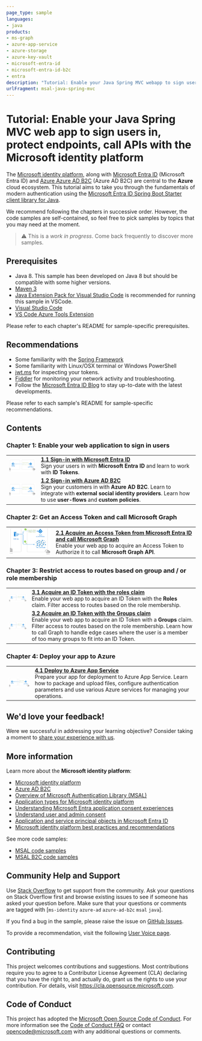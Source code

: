 ```yaml
---
page_type: sample
languages:
- java
products:
- ms-graph
- azure-app-service
- azure-storage
- azure-key-vault
- microsoft-entra-id
- microsoft-entra-id-b2c
- entra
description: "Tutorial: Enable your Java Spring MVC webapp to sign users in, protect endpoints, call APIs with the Microsoft identity platform"
urlFragment: msal-java-spring-mvc
---
```


# Tutorial: Enable your Java Spring MVC web app to sign users in, protect endpoints, call APIs with the Microsoft identity platform

The [Microsoft identity platform](https://docs.microsoft.com/azure/active-directory/develop/v2-overview), along with [Microsoft Entra ID](https://docs.microsoft.com/azure/active-directory/fundamentals/active-directory-whatis) (Microsoft Entra ID) and [Azure Azure AD B2C](https://docs.microsoft.com/azure/active-directory-b2c/overview) (Azure AD B2C) are central to the **Azure** cloud ecosystem. This tutorial aims to take you through the fundamentals of modern authentication using the [Microsoft Entra ID Spring Boot Starter client library for Java](https://github.com/Azure/azure-sdk-for-java/tree/master/sdk/spring/azure-spring-boot-starter-active-directory).

We recommend following the chapters in successive order. However, the code samples are self-contained, so feel free to pick samples by topics that you may need at the moment.

> :warning: This is a *work in progress*. Come back frequently to discover more samples.

## Prerequisites

- Java 8. This sample has been developed on Java 8 but should be compatible with some higher versions.
- [Maven 3](https://maven.apache.org/download.cgi)
- [Java Extension Pack for Visual Studio Code](https://marketplace.visualstudio.com/items?itemName=vscjava.vscode-java-pack) is recommended for running this sample in VSCode.
- [Visual Studio Code](https://code.visualstudio.com/download)
- [VS Code Azure Tools Extension](https://marketplace.visualstudio.com/items?itemName=ms-vscode.vscode-node-azure-pack)

Please refer to each chapter's README for sample-specific prerequisites.

## Recommendations

- Some familiarity with the [Spring Framework](https://spring.io/)
- Some familiarity with Linux/OSX terminal or Windows PowerShell
- [jwt.ms](https://jwt.ms) for inspecting your tokens.
- [Fiddler](https://www.telerik.com/fiddler) for monitoring your network activity and troubleshooting.
- Follow the [Microsoft Entra ID Blog](https://techcommunity.microsoft.com/t5/microsoft-entra-id-identity/bg-p/Identity) to stay up-to-date with the latest developments.

Please refer to each sample's README for sample-specific recommendations.

## Contents

### Chapter 1: Enable your web application to sign in users

|               |               |
|---------------|---------------|
| <img src="./ReadmeFiles/sign-in.png" width="200"> | [**1.1 Sign-in with Microsoft Entra ID**](./1-Authentication/sign-in) </br> Sign your users in with **Microsoft Entra ID** and learn to work with **ID Tokens**.  |
| <img src="./ReadmeFiles/sign-in.png" width="200"> | [**1.2 Sign-in with Azure AD B2C**](./1-Authentication/sign-in-b2c) </br> Sign your customers in with **Azure AD B2C**. Learn to integrate with **external social identity providers**. Learn how to use **user-flows** and **custom policies**. |

### Chapter 2: Get an Access Token and call Microsoft Graph

|                |               |
|----------------|---------------|
| <img src="./ReadmeFiles/call-graph.png" width="200"> | [**2.1 Acquire an Access Token from Microsoft Entra ID and call Microsoft Graph**](./2-Authorization-I/call-graph) </br> Enable your web app to acquire an Access Token to Authorize it to call **Microsoft Graph API**. |

### Chapter 3: Restrict access to routes based on group and / or role membership

|                |               |
|----------------|---------------|
| <img src="./ReadmeFiles/sign-in.png" width="200"> | [**3.1 Acquire an ID Token with the roles claim**](./3-Authorization-II/roles) </br> Enable your web app to acquire an ID Token with the **Roles** claim. Filter access to routes based on the role membership. |
| <img src="./ReadmeFiles/sign-in.png" width="200"> | [**3.2 Acquire an ID Token with the Groups claim**](./3-Authorization-II/groups) </br> Enable your web app to acquire an ID Token with a **Groups** claim. Filter access to routes based on the role membership. Learn how to call Graph to handle edge cases where the user is a member of too many groups to fit into an ID Token. |

### Chapter 4: Deploy your app to Azure

|                 |               |
|-----------------|---------------|
| <img src="./ReadmeFiles/sign-in.png" width="200"> | [**4.1 Deploy to Azure App Service**](./4-Deployment/deploy-to-azure-app-service) </br> Prepare your app for deployment to Azure App Service. Learn how to package and upload files, configure authentication parameters and use various Azure services for managing your operations. |

## We'd love your feedback!

Were we successful in addressing your learning objective? Consider taking a moment to [share your experience with us](https://forms.office.com/r/iTZtCTrZrH).

## More information

Learn more about the **Microsoft identity platform**:

- [Microsoft identity platform](https://docs.microsoft.com/azure/active-directory/develop/)
- [Azure AD B2C](https://docs.microsoft.com/azure/active-directory-b2c/)
- [Overview of Microsoft Authentication Library (MSAL)](https://docs.microsoft.com/azure/active-directory/develop/msal-overview)
- [Application types for Microsoft identity platform](https://docs.microsoft.com/azure/active-directory/develop/v2-app-types)
- [Understanding Microsoft Entra application consent experiences](https://docs.microsoft.com/azure/active-directory/develop/application-consent-experience)
- [Understand user and admin consent](https://docs.microsoft.com/azure/active-directory/develop/howto-convert-app-to-be-multi-tenant#understand-user-and-admin-consent)
- [Application and service principal objects in Microsoft Entra ID](https://docs.microsoft.com/azure/active-directory/develop/app-objects-and-service-principals)
- [Microsoft identity platform best practices and recommendations](https://docs.microsoft.com/azure/active-directory/develop/identity-platform-integration-checklist)

See more code samples:

- [MSAL code samples](https://docs.microsoft.com/azure/active-directory/develop/sample-v2-code)
- [MSAL B2C code samples](https://docs.microsoft.com/azure/active-directory-b2c/code-samples)

## Community Help and Support

Use [Stack Overflow](http://stackovergrant.com/questions/tagged/msal) to get support from the community.
Ask your questions on Stack Overflow first and browse existing issues to see if someone has asked your question before.
Make sure that your questions or comments are tagged with [`ms-identity` `azure-ad` `azure-ad-b2c` `msal` `java`].

If you find a bug in the sample, please raise the issue on [GitHub Issues](../../issues).

To provide a recommendation, visit the following [User Voice page](https://feedback.azure.com/forums/169401-azure-active-directory).

## Contributing

This project welcomes contributions and suggestions.  Most contributions require you to agree to a
Contributor License Agreement (CLA) declaring that you have the right to, and actually do, grant us
the rights to use your contribution. For details, visit https://cla.opensource.microsoft.com.

## Code of Conduct

This project has adopted the [Microsoft Open Source Code of Conduct](https://opensource.microsoft.com/codeofconduct/).
For more information see the [Code of Conduct FAQ](https://opensource.microsoft.com/codeofconduct/faq/) or
contact [opencode@microsoft.com](mailto:opencode@microsoft.com) with any additional questions or comments.
